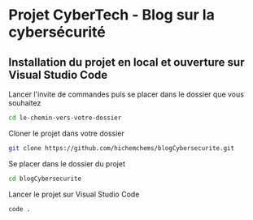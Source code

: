 # Projet CyberTech - Blog sur la cybersécurité

## Installation du projet en local et ouverture sur Visual Studio Code

Lancer l'invite de commandes puis se placer dans le dossier que vous souhaitez
```bash
cd le-chemin-vers-votre-dossier
```
Cloner le projet dans votre dossier
  ```bash
  git clone https://github.com/hichemchems/blogCybersecurite.git
  ```
Se placer dans le dossier du projet
  ```bash
  cd blogCybersecurite
  ```
Lancer le projet sur Visual Studio Code
  ```bash
  code .
  ```
